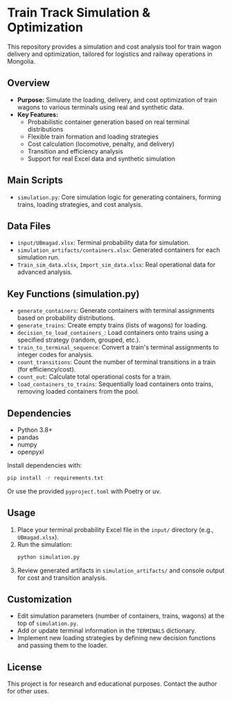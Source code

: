 # Train Track Simulation & Optimization

This repository provides a simulation and cost analysis tool for train wagon delivery and optimization, tailored for logistics and railway operations in Mongolia.

## Overview
- **Purpose:** Simulate the loading, delivery, and cost optimization of train wagons to various terminals using real and synthetic data.
- **Key Features:**
  - Probabilistic container generation based on real terminal distributions
  - Flexible train formation and loading strategies
  - Cost calculation (locomotive, penalty, and delivery)
  - Transition and efficiency analysis
  - Support for real Excel data and synthetic simulation

## Main Scripts
- `simulation.py`: Core simulation logic for generating containers, forming trains, loading strategies, and cost analysis.

## Data Files
- `input/UBmagad.xlsx`: Terminal probability data for simulation.
- `simulation_artifacts/containers.xlsx`: Generated containers for each simulation run.
- `Train_sim_data.xlsx`, `Import_sim_data.xlsx`: Real operational data for advanced analysis.

## Key Functions (simulation.py)
- `generate_containers`: Generate containers with terminal assignments based on probability distributions.
- `generate_trains`: Create empty trains (lists of wagons) for loading.
- `decision_to_load_containers_`: Load containers onto trains using a specified strategy (random, grouped, etc.).
- `train_to_terminal_sequence`: Convert a train's terminal assignments to integer codes for analysis.
- `count_transitions`: Count the number of terminal transitions in a train (for efficiency/cost).
- `count_out`: Calculate total operational costs for a train.
- `load_containers_to_trains`: Sequentially load containers onto trains, removing loaded containers from the pool.

## Dependencies
- Python 3.8+
- pandas
- numpy
- openpyxl

Install dependencies with:
```sh
pip install -r requirements.txt
```
Or use the provided `pyproject.toml` with Poetry or uv.

## Usage
1. Place your terminal probability Excel file in the `input/` directory (e.g., `UBmagad.xlsx`).
2. Run the simulation:
   ```sh
   python simulation.py
   ```
3. Review generated artifacts in `simulation_artifacts/` and console output for cost and transition analysis.

## Customization
- Edit simulation parameters (number of containers, trains, wagons) at the top of `simulation.py`.
- Add or update terminal information in the `TERMINALS` dictionary.
- Implement new loading strategies by defining new decision functions and passing them to the loader.

## License
This project is for research and educational purposes. Contact the author for other uses. 